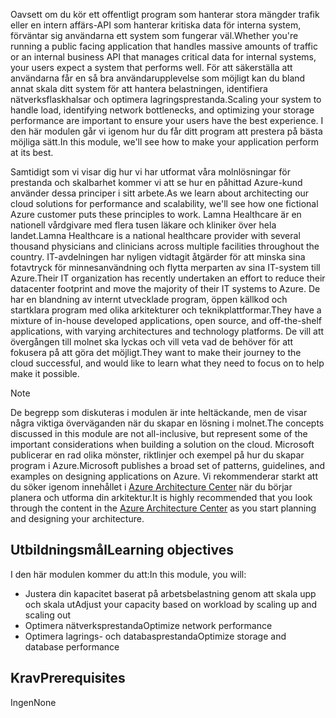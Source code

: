 <span data-ttu-id="6f0ad-101">Oavsett om du kör ett offentligt program som hanterar stora mängder trafik eller en intern affärs-API som hanterar kritiska data för interna system, förväntar sig användarna ett system som fungerar väl.</span><span class="sxs-lookup"><span data-stu-id="6f0ad-101">Whether you're running a public facing application that handles massive amounts of traffic or an internal business API that manages critical data for internal systems, your users expect a system that performs well.</span></span> <span data-ttu-id="6f0ad-102">För att säkerställa att användarna får en så bra användarupplevelse som möjligt kan du bland annat skala ditt system för att hantera belastningen, identifiera nätverksflaskhalsar och optimera lagringsprestanda.</span><span class="sxs-lookup"><span data-stu-id="6f0ad-102">Scaling your system to handle load, identifying network bottlenecks, and optimizing your storage performance are important to ensure your users have the best experience.</span></span> <span data-ttu-id="6f0ad-103">I den här modulen går vi igenom hur du får ditt program att prestera på bästa möjliga sätt.</span><span class="sxs-lookup"><span data-stu-id="6f0ad-103">In this module, we'll see how to make your application perform at its best.</span></span>

<span data-ttu-id="6f0ad-104">Samtidigt som vi visar dig hur vi har utformat våra molnlösningar för prestanda och skalbarhet kommer vi att se hur en påhittad Azure-kund använder dessa principer i sitt arbete.</span><span class="sxs-lookup"><span data-stu-id="6f0ad-104">As we learn about architecting our cloud solutions for performance and scalability, we'll see how one fictional Azure customer puts these principles to work.</span></span> <span data-ttu-id="6f0ad-105">Lamna Healthcare är en nationell vårdgivare med flera tusen läkare och kliniker över hela landet.</span><span class="sxs-lookup"><span data-stu-id="6f0ad-105">Lamna Healthcare is a national healthcare provider with several thousand physicians and clinicians across multiple facilities throughout the country.</span></span> <span data-ttu-id="6f0ad-106">IT-avdelningen har nyligen vidtagit åtgärder för att minska sina fotavtryck för minnesanvändning och flytta merparten av sina IT-system till Azure.</span><span class="sxs-lookup"><span data-stu-id="6f0ad-106">Their IT organization has recently undertaken an effort to reduce their datacenter footprint and move the majority of their IT systems to Azure.</span></span> <span data-ttu-id="6f0ad-107">De har en blandning av internt utvecklade program, öppen källkod och startklara program med olika arkitekturer och teknikplattformar.</span><span class="sxs-lookup"><span data-stu-id="6f0ad-107">They have a mixture of in-house developed applications, open source, and off-the-shelf applications, with varying architectures and technology platforms.</span></span> <span data-ttu-id="6f0ad-108">De vill att övergången till molnet ska lyckas och vill veta vad de behöver för att fokusera på att göra det möjligt.</span><span class="sxs-lookup"><span data-stu-id="6f0ad-108">They want to make their journey to the cloud successful, and would like to learn what they need to focus on to help make it possible.</span></span>

> [!NOTE]
> <span data-ttu-id="6f0ad-109">De begrepp som diskuteras i modulen är inte heltäckande, men de visar några viktiga överväganden när du skapar en lösning i molnet.</span><span class="sxs-lookup"><span data-stu-id="6f0ad-109">The concepts discussed in this module are not all-inclusive, but represent some of the important considerations when building a solution on the cloud.</span></span> <span data-ttu-id="6f0ad-110">Microsoft publicerar en rad olika mönster, riktlinjer och exempel på hur du skapar program i Azure.</span><span class="sxs-lookup"><span data-stu-id="6f0ad-110">Microsoft publishes a broad set of patterns, guidelines, and examples on designing applications on Azure.</span></span> <span data-ttu-id="6f0ad-111">Vi rekommenderar starkt att du söker igenom innehållet i [Azure Architecture Center](https://docs.microsoft.com/azure/architecture/) när du börjar planera och utforma din arkitektur.</span><span class="sxs-lookup"><span data-stu-id="6f0ad-111">It is highly recommended that you look through the content in the [Azure Architecture Center](https://docs.microsoft.com/azure/architecture/) as you start planning and designing your architecture.</span></span>

## <a name="learning-objectives"></a><span data-ttu-id="6f0ad-112">Utbildningsmål</span><span class="sxs-lookup"><span data-stu-id="6f0ad-112">Learning objectives</span></span>

<span data-ttu-id="6f0ad-113">I den här modulen kommer du att:</span><span class="sxs-lookup"><span data-stu-id="6f0ad-113">In this module, you will:</span></span>

- <span data-ttu-id="6f0ad-114">Justera din kapacitet baserat på arbetsbelastning genom att skala upp och skala ut</span><span class="sxs-lookup"><span data-stu-id="6f0ad-114">Adjust your capacity based on workload by scaling up and scaling out</span></span>
- <span data-ttu-id="6f0ad-115">Optimera nätverksprestanda</span><span class="sxs-lookup"><span data-stu-id="6f0ad-115">Optimize network performance</span></span>
- <span data-ttu-id="6f0ad-116">Optimera lagrings- och databasprestanda</span><span class="sxs-lookup"><span data-stu-id="6f0ad-116">Optimize storage and database performance</span></span>

## <a name="prerequisites"></a><span data-ttu-id="6f0ad-117">Krav</span><span class="sxs-lookup"><span data-stu-id="6f0ad-117">Prerequisites</span></span>  

<span data-ttu-id="6f0ad-118">Ingen</span><span class="sxs-lookup"><span data-stu-id="6f0ad-118">None</span></span>